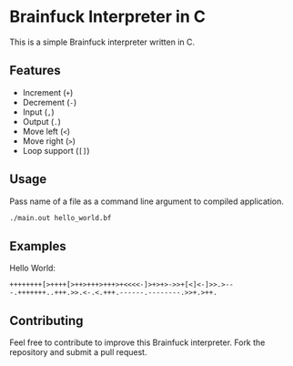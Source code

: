 # Brainfuck Interpreter in C

This is a simple Brainfuck interpreter written in C.

## Features

- Increment (`+`)
- Decrement (`-`)
- Input (`,`)
- Output (`.`)
- Move left (`<`)
- Move right (`>`)
- Loop support (`[]`)

## Usage

Pass name of a file as a command line argument to compiled application.

```bash
./main.out hello_world.bf
```

## Examples

Hello World:

```brainfuck
++++++++[>++++[>++>+++>+++>+<<<<-]>+>+>->>+[<]<-]>>.>---.+++++++..+++.>>.<-.<.+++.------.--------.>>+.>++.
```

## Contributing

Feel free to contribute to improve this Brainfuck interpreter. Fork the repository and submit a pull request.
